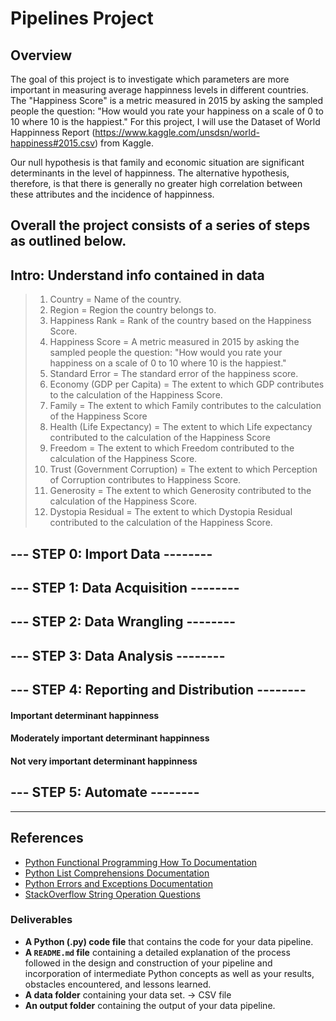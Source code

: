 # Pipelines Project

## Overview

The goal of this project is to investigate which parameters are more important in measuring average happinness levels in different countries.
The "Happiness Score" is a metric measured in 2015 by asking the sampled people the question: "How would you rate your happiness on a scale of 0 to 10 where 10 is the happiest." For this project, I will use the Dataset of World Happinness Report
(https://www.kaggle.com/unsdsn/world-happiness#2015.csv) from Kaggle.

Our null hypothesis is that family and economic situation are significant determinants in the level of happinness. The alternative hypothesis, therefore, is that there is generally no greater high correlation between these attributes and the incidence of happinness.

Overall the project consists of a series of steps as outlined below. 
---

## Intro: Understand info contained in data

> 1. Country = Name of the country.
> 2. Region = Region the country belongs to.
> 3. Happiness Rank = Rank of the country based on the Happiness Score.
> 4. Happiness Score = A metric measured in 2015 by asking the sampled people the question: "How would you rate your happiness on a scale of 0 to 10 where 10 is the happiest."
> 5. Standard Error = The standard error of the happiness score.
> 6. Economy (GDP per Capita) = The extent to which GDP contributes to the calculation of the Happiness Score.
> 7. Family = The extent to which Family contributes to the calculation of the Happiness Score
> 8. Health (Life Expectancy) = The extent to which Life expectancy contributed to the calculation of the Happiness Score
> 9. Freedom = The extent to which Freedom contributed to the calculation of the Happiness Score.
> 10. Trust (Government Corruption) = The extent to which Perception of Corruption contributes to Happiness Score.
> 11. Generosity = The extent to which Generosity contributed to the calculation of the Happiness Score.
> 12. Dystopia Residual = The extent to which Dystopia Residual contributed to the calculation of the Happiness Score.

## --- STEP 0: Import Data -------- 

## --- STEP 1: Data Acquisition -------- 

## --- STEP 2: Data Wrangling --------

## --- STEP 3: Data Analysis -------- 

## --- STEP 4: Reporting and Distribution -------- 
#### Important determinant happinness
#### Moderately important determinant happinness
#### Not very important determinant happinness

## --- STEP 5: Automate -------- 

---

## References

* [Python Functional Programming How To Documentation](https://docs.python.org/3.7/howto/functional.html)
* [Python List Comprehensions Documentation](https://docs.python.org/3/tutorial/datastructures.html#list-comprehensions)
* [Python Errors and Exceptions Documentation](https://docs.python.org/3/tutorial/errors.html)
* [StackOverflow String Operation Questions](https://stackoverflow.com/questions/tagged/string+python)

### Deliverables

* **A Python (.py) code file** that contains the code for your data pipeline.
* **A ``README.md`` file** containing a detailed explanation of the process followed in the design and construction of your pipeline and incorporation of intermediate Python concepts as well as your results, obstacles encountered, and lessons learned.
* **A data folder** containing your data set. -> CSV file
* **An output folder** containing the output of your data pipeline. 


